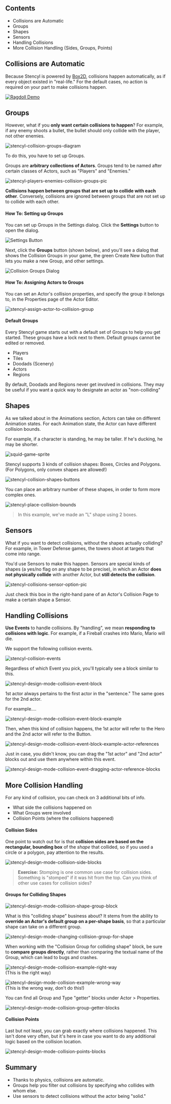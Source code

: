 ## Contents

* Collisions are Automatic
* Groups
* Shapes
* Sensors
* Handling Collisions
* More Collision Handling (Sides, Groups, Points)


## Collisions are Automatic

Because Stencyl is powered by [Box2D](http://www.stencyl.com/help/view/working-with-physics/), collisions happen automatically, as if every object existed in "real-life." For the default cases, no action is required on your part to make collisions happen.

<a href="http://www.stencyl.com/game/play/10715">![Ragdoll Demo](http://static.stencyl.com/pedia2/ch3/ragdoll.png)</a>

 
## Groups

However, what if you **only want certain collisions to happen**? For example, if any enemy shoots a bullet, the bullet should only collide with the player, not other enemies.

![stencyl-collision-groups-diagram](http://static.stencyl.com/help/images/CollisionGroupsIllustration2.png)

To do this, you have to set up Groups.

Groups are **arbitrary collections of Actors**. Groups tend to be named after certain classes of Actors, such as "Players" and "Enemies."

![stencyl-players-enemies-collision-groups-pic](http://static.stencyl.com/pedia2/ch3/collisions/image09.png)

**Collisions happen between groups that are set up to collide with each other**. Conversely, collisions are ignored between groups that are not set up to collide with each other.

 
#### How To: Setting up Groups
You can set up Groups in the Settings dialog. Click the **Settings** button to open the dialog.

![Settings Button](http://static.stencyl.com/help/images/Settings-Button-New.png)

Next, click the **Groups** button (shown below), and you'll see a dialog that shows the Collision Groups in your game, the green Create New button that lets you make a new Group, and other settings.

![Collision Groups Dialog](http://static.stencyl.com/help/images/Settings-CollisionGroupsPic.png)
 
#### How To: Assigning Actors to Groups
You can set an Actor's collision properties, and specify the group it belongs to, in the Properties page of the Actor Editor.

![stencyl-assign-actor-to-collision-group](http://static.stencyl.com/help/images/Collisions_ActorProperties.png)

#### Default Groups

Every Stencyl game starts out with a default set of Groups to help you get started. These groups have a lock next to them. Default groups cannot be edited or removed.

* Players
* Tiles
* Doodads (Scenery)
* Actors
* Regions

By default, Doodads and Regions never get involved in collisions. They may be useful if you want a quick way to designate an actor as "non-colliding"


## Shapes

As we talked about in the Animations section, Actors can take on different Animation states. For each Animation state, the Actor can have different collision bounds.

For example, if a character is standing, he may be taller. If he's ducking, he may be shorter.

![squid-game-sprite](http://static.stencyl.com/pedia2/ch3/collisions/image02.png)

Stencyl supports 3 kinds of collision shapes: Boxes, Circles and Polygons. (For Polygons, only convex shapes are allowed!)

![stencyl-collision-shapes-buttons](http://static.stencyl.com/pedia2/ch3/collisions/image01.png)

You can place an arbitrary number of these shapes, in order to form more complex ones.

![stencyl-place-collision-bounds](http://static.stencyl.com/pedia2/ch3/collisions/image04.png)

> In this example, we've made an "L" shape using 2 boxes.


## Sensors

What if you want to detect collisions, without the shapes actually colliding? For example, in Tower Defense games, the towers shoot at targets that come into range.


You'd use Sensors to make this happen. Sensors are special kinds of shapes (a yes/no flag on any shape to be precise), in which an Actor **does not physically collide** with another Actor, but **still detects the collision**.

![stencyl-collisions-sensor-option-pic](http://static.stencyl.com/pedia2/ch3/collisions/image13.png)

Just check this box in the right-hand pane of an Actor's Collision Page to make a certain shape a Sensor.

 
## Handling Collisions

**Use Events** to handle collisions. By "handling", we mean **responding to collisions with logic**. For example, if a Fireball crashes into Mario, Mario will die.

We support the following collision events.

![stencyl-collision-events](http://static.stencyl.com/pedia2/ch3/collisions/image11.png)

Regardless of which Event you pick, you'll typically see a block similar to this.

![stencyl-design-mode-collision-event-block](http://static.stencyl.com/pedia2/ch3/collisions/image06.png)

1st actor always pertains to the first actor in the "sentence." The same goes for the 2nd actor.

For example....

![stencyl-design-mode-collision-event-block-example](http://static.stencyl.com/pedia2/ch3/collisions/image15.png)

Then, when this kind of collision happens, the 1st actor will refer to the Hero and the 2nd actor will refer to the Button.

![stencyl-design-mode-collision-event-block-example-actor-references](http://static.stencyl.com/pedia2/ch3/collisions/image16.png)

Just in case, you didn't know, you can drag the "1st actor" and "2nd actor" blocks out and use them anywhere within this event.

![stencyl-design-mode-collision-event-dragging-actor-reference-blocks](http://static.stencyl.com/pedia2/ch3/collisions/image17.png)


## More Collision Handling

For any kind of collision, you can check on 3 additional bits of info.

* What side the collisions happened on
* What Groups were involved
* Collision Points (where the collisions happened)
 

#### Collision Sides
One point to watch out for is that **collision sides are based on the rectangular, bounding box** of the *shape* that collided, so if you used a circle or a polygon, pay attention to the results.

![stencyl-design-mode-collision-side-blocks](http://static.stencyl.com/pedia2/ch3/collisions/image03.png)

> **Exercise:** Stomping is one common use case for collision sides. Something is "stomped" if it was hit from the top. Can you think of other use cases for collision sides?
 

#### Groups for Colliding Shapes

![stencyl-design-mode-collision-shape-group-block](http://static.stencyl.com/pedia2/ch3/collisions/image12.png)

What is this "colliding shape" business about? It stems from the ability to **override an Actor's default group on a per-shape basis**, so that a particular shape can take on a different group.

![stencyl-design-mode-changing-collision-group-for-shape](http://static.stencyl.com/pedia2/ch3/collisions/image10.png)

When working with the "Collision Group for colliding shape" block, be sure to **compare groups directly**, rather than comparing the textual name of the Group, which can lead to bugs and crashes.

![stencyl-design-mode-collision-example-right-way](http://static.stencyl.com/pedia2/ch3/collisions/image00.png)
<br/>(This is the right way)

![stencyl-design-mode-collision-example-wrong-way](http://static.stencyl.com/pedia2/ch3/collisions/image08.png)
<br/>(This is the wrong way, don't do this!)


You can find all Group and Type "getter" blocks under Actor > Properties.

![stencyl-design-mode-collision-group-getter-blocks](http://static.stencyl.com/pedia2/ch3/collisions/image05.png)


#### Collision Points
Last but not least, you can grab exactly where collisions happened. This isn't done very often, but it's here in case you want to do any additional logic based on the collision location.

![stencyl-design-mode-collision-points-blocks](http://static.stencyl.com/pedia2/ch3/collisions/image07.png) 

## Summary

* Thanks to physics, collisions are automatic.
* Groups help you filter out collisions by specifying who collides with whom else.
* Use sensors to detect collisions without the actor being "solid."

